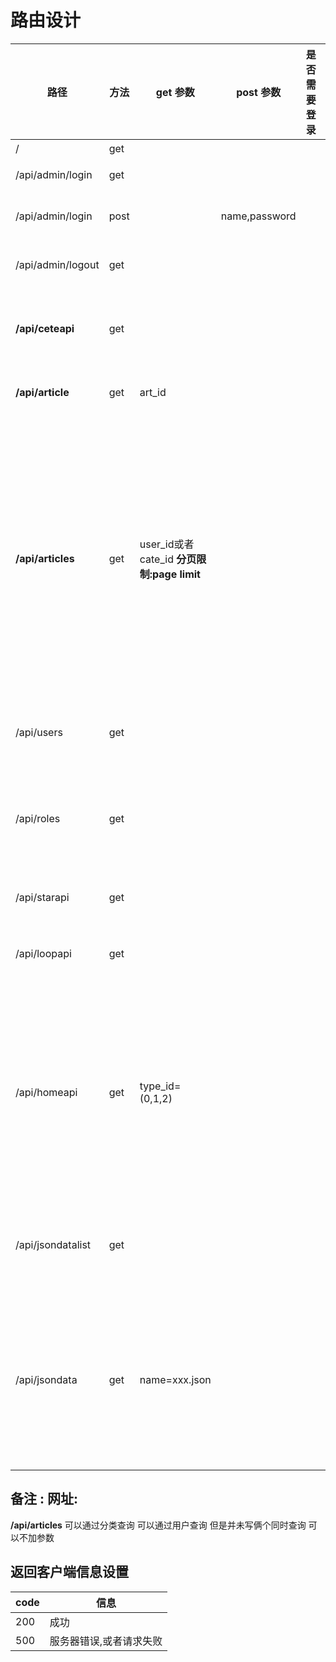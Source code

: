 # 路由设计

| 路径              | 方法 | get 参数                                     | post 参数     | 是否需要登录 | 备注                                                         |
| ----------------- | ---- | -------------------------------------------- | ------------- | ------------ | ------------------------------------------------------------ |
| /                 | get  |                                              |               |              | 首页                                                         |
| /api/admin/login  | get  |                                              |               |              | 注册页面                                                     |
| /api/admin/login  | post |                                              | name,password |              | 提交登录数据                                                 |
| /api/admin/logout | get  |                                              |               |              | 处理退出请求                                                 |
| **/api/ceteapi**  | get  |                                              |               |              | 文章分类接口 三级分类                                        |
| **/api/article**  | get  | art_id                                       |               |              | 文章详情接口                                                 |
| **/api/articles** | get  | user_id或者cate_id   **分页限制:page limit** |               |              | 文章列表(单用户,单分类)  **page第几页  limit每页显示个数(不加默认为第一页,限制条数为5)** |
| /api/users        | get  |                                              |               |              | 用户信息(后台专用)                                           |
| /api/roles        | get  |                                              |               |              | 用户身份分类 用于修改(后台专用)                              |
| /api/starapi      | get  |                                              |               |              | 明星用户接口                                                 |
| /api/loopapi      | get  |                                              |               |              | 首页轮播图接口                                               |
| /api/homeapi      | get  | type_id=(0,1,2)                              |               |              | 首页相关接口 0是特色 1是学生培养成果,2是毕业学生培养         |
| /api/jsondatalist | get  |                                              |               |              | 获取json文件列表 id+文件名                                   |
| /api/jsondata     | get  | name=xxx.json                                |               |              | 获取json文件内容 请注意是json文件名 后缀也得加上             |

## 备注 : 网址:

**/api/articles** 可以通过分类查询  可以通过用户查询  但是并未写俩个同时查询  可以不加参数

## 返回客户端信息设置



| code | 信息                    |
| ---- | ----------------------- |
| 200  | 成功                    |
| 500  | 服务器错误,或者请求失败 |

